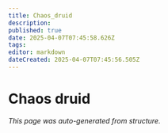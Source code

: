 ```yaml
---
title: Chaos_druid
description: 
published: true
date: 2025-04-07T07:45:58.626Z
tags: 
editor: markdown
dateCreated: 2025-04-07T07:45:56.505Z
---
```


# Chaos druid

*This page was auto-generated from structure.*